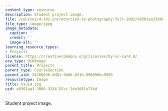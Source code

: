 ```yaml
---
content_type: resource
description: Student project image.
file: /courses/4-341-introduction-to-photography-fall-2002/a9301aa33860323455cc2de3881e734d_hsu14.jpg
file_type: image/jpeg
image_metadata:
  caption: ''
  credit: ''
  image-alt: ''
learning_resource_types:
- Projects
license: https://creativecommons.org/licenses/by-nc-sa/4.0/
ocw_type: OCWImage
parent_title: Projects
parent_type: CourseSection
parent_uid: 34260936-dd81-9b86-831b-996996bc9909
resourcetype: Image
title: hsu14.jpg
uid: a9301aa3-3860-3234-55cc-2de3881e734d
---
```

Student project image.